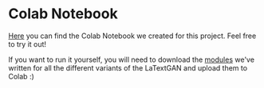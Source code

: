 # Colab Notebook

[Here]("https://drive.google.com/file/d/1qeCfCpth06btJzYlT3q5ApSnXFTFQ58-/view?usp=sharing") you can find the Colab Notebook we created for this project. Feel free to try it out! 
  
If you want to run it yourself, you will need to download the [modules](https://github.com/GerritBartels/LaTextGAN/tree/main/Modules) we've written for all the different variants of the LaTextGAN and upload them to Colab :)
